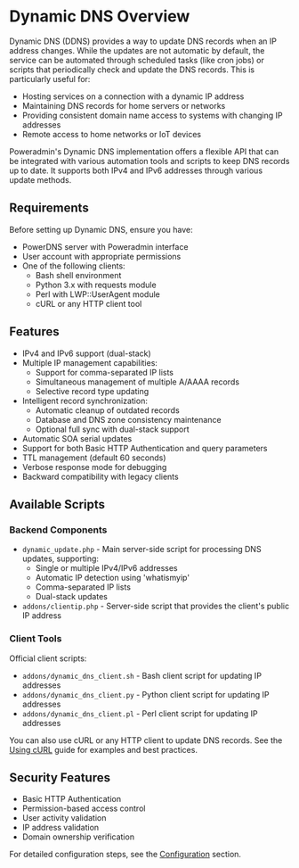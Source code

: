 # Dynamic DNS Overview

Dynamic DNS (DDNS) provides a way to update DNS records when an IP address changes. While the updates are not automatic
by default, the service can be automated through scheduled tasks (like cron jobs) or scripts that periodically check and
update the DNS records. This is particularly useful for:

- Hosting services on a connection with a dynamic IP address
- Maintaining DNS records for home servers or networks
- Providing consistent domain name access to systems with changing IP addresses
- Remote access to home networks or IoT devices

Poweradmin's Dynamic DNS implementation offers a flexible API that can be integrated with various automation tools and
scripts to keep DNS records up to date. It supports both IPv4 and IPv6 addresses through various update methods.

## Requirements

Before setting up Dynamic DNS, ensure you have:

* PowerDNS server with Poweradmin interface
* User account with appropriate permissions
* One of the following clients:
    * Bash shell environment
    * Python 3.x with requests module
    * Perl with LWP::UserAgent module
    * cURL or any HTTP client tool

## Features

* IPv4 and IPv6 support (dual-stack)
* Multiple IP management capabilities:
    * Support for comma-separated IP lists
    * Simultaneous management of multiple A/AAAA records
    * Selective record type updating
* Intelligent record synchronization:
    * Automatic cleanup of outdated records
    * Database and DNS zone consistency maintenance
    * Optional full sync with dual-stack support
* Automatic SOA serial updates
* Support for both Basic HTTP Authentication and query parameters
* TTL management (default 60 seconds)
* Verbose response mode for debugging
* Backward compatibility with legacy clients

## Available Scripts

### Backend Components

* `dynamic_update.php` - Main server-side script for processing DNS updates, supporting:
    * Single or multiple IPv4/IPv6 addresses
    * Automatic IP detection using 'whatismyip'
    * Comma-separated IP lists
    * Dual-stack updates
* `addons/clientip.php` - Server-side script that provides the client's public IP address

### Client Tools

Official client scripts:

* `addons/dynamic_dns_client.sh` - Bash client script for updating IP addresses
* `addons/dynamic_dns_client.py` - Python client script for updating IP addresses
* `addons/dynamic_dns_client.pl` - Perl client script for updating IP addresses

You can also use cURL or any HTTP client to update DNS records. See the [Using cURL](using-curl.md) guide for examples
and best practices.

## Security Features

* Basic HTTP Authentication
* Permission-based access control
* User activity validation
* IP address validation
* Domain ownership verification

For detailed configuration steps, see the [Configuration](configuration.md) section.

